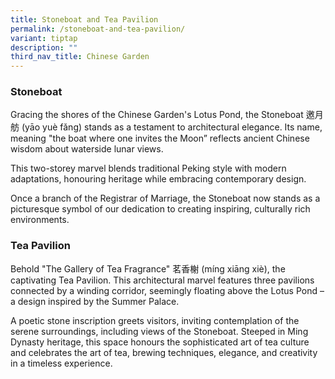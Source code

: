 ```yaml
---
title: Stoneboat and Tea Pavilion
permalink: /stoneboat-and-tea-pavilion/
variant: tiptap
description: ""
third_nav_title: Chinese Garden
---
```

<h3>Stoneboat</h3>
<p>Gracing the shores of the Chinese Garden's Lotus Pond, the Stoneboat 邀月舫
(yāo yuè fǎng) stands as a testament to architectural elegance. Its name,
meaning "the boat where one invites the Moon” reflects ancient Chinese
wisdom about waterside lunar views.</p>
<p>This two-storey marvel blends traditional Peking style with modern adaptations,
honouring heritage while embracing contemporary design.</p>
<p>Once a branch of the Registrar of Marriage, the Stoneboat now stands as
a picturesque symbol of our dedication to creating inspiring, culturally
rich environments.</p>
<h3>Tea Pavilion</h3>
<p>Behold "The Gallery of Tea Fragrance" 茗香榭 (míng xiāng xiè), the captivating
Tea Pavilion. This architectural marvel features three pavilions connected
by a winding corridor, seemingly floating above the Lotus Pond – a design
inspired by the Summer Palace.</p>
<p>A poetic stone inscription greets visitors, inviting contemplation of
the serene surroundings, including views of the Stoneboat. Steeped in Ming
Dynasty heritage, this space honours the sophisticated art of tea culture
and celebrates the art of tea, brewing techniques, elegance, and creativity
in a timeless experience.</p>
